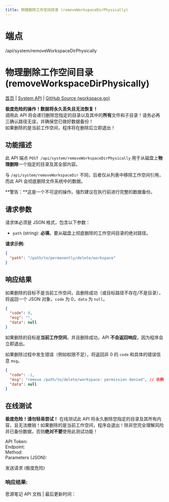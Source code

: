 ```yaml
---
title: 物理删除工作空间目录 (removeWorkspaceDirPhysically)
---
```

# 端点

/api/system/removeWorkspaceDirPhysically

# 物理删除工作空间目录 (removeWorkspaceDirPhysically)

[首页](../index.html) | [System API](index.html) | [GitHub Source (workspace.go)](https://github.com/siyuan-note/siyuan/blob/master/kernel/api/workspace.go#L159)

**极度危险的操作！数据将永久丢失且无法恢复！**  
调用此 API 将会递归删除您指定的目录以及其中的**所有**文件和子目录！请务必再三确认路径无误，并确保您已做好数据备份！  
如果删除的是当前工作空间，程序将在删除后立即退出！

## 功能描述

此 API 端点 `POST /api/system/removeWorkspaceDirPhysically` 用于从磁盘上**物理删除**一个指定的目录及其全部内容。

与 `/api/system/removeWorkspaceDir` 不同，后者仅从列表中移除工作空间引用，而此 API 会彻底删除文件系统中的数据。

**警告：**这是一个不可逆的操作。强烈建议在执行前进行完整的数据备份。

## 请求参数

请求体必须是 JSON 格式，包含以下参数：

-   `path` (string): **必填**。要从磁盘上彻底删除的工作空间目录的绝对路径。

**请求示例:**

```json
{
  "path": "/path/to/permanently/delete/workspace"
}
```

## 响应结果

如果删除的目标不是当前工作空间，且删除成功（或目标路径不存在/不是目录），将返回一个 JSON 对象，`code` 为 0，`data` 为 `null`。

```json
{
  "code": 0,
  "msg": "",
  "data": null
}
```

如果删除的目标是**当前工作空间**，并且删除成功，API **不会返回响应**，因为程序会立即退出。

如果删除过程中发生错误（例如权限不足），将返回非 0 的 `code` 和具体的错误信息 `msg`。

```json
{
  "code": -1,
  "msg": "remove /path/to/delete/workspace: permission denied", // 示例错误信息
  "data": null
}
```

## 在线测试

**极度危险！请勿轻易尝试！** 在线测试此 API 将永久删除您指定的目录及其所有内容，且无法撤销！如果删除的是当前工作空间，程序会退出！除非您完全理解风险并已备份数据，否则**绝对不要**使用此测试功能！

API Token:   
Endpoint:   
Method:   
Parameters (JSON):  
  
发送请求 (极度危险)

### 响应结果:

思源笔记 API 文档 | 最后更新时间：

